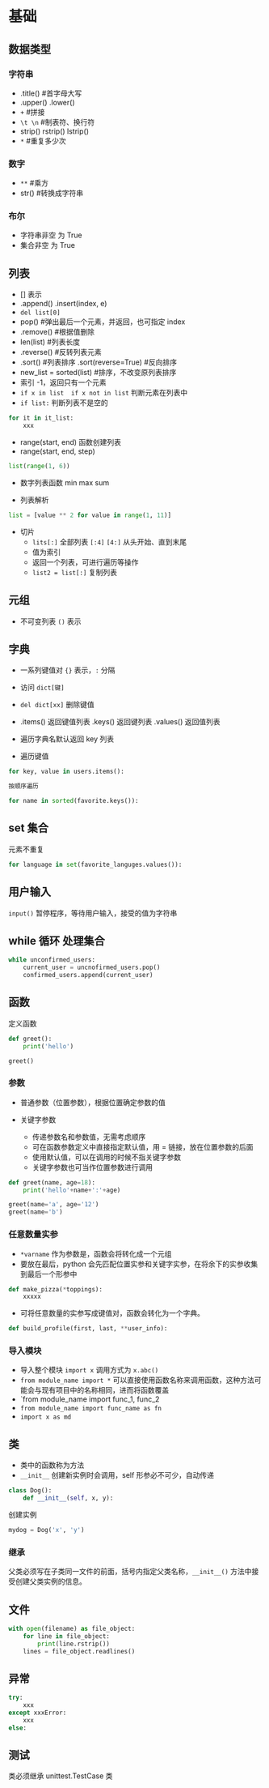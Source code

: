 # 基础

## 数据类型

### 字符串

- .title() #首字母大写
- .upper() .lower()
- `+` #拼接
- `\t \n` #制表符、换行符
- strip() rstrip() lstrip()
- `*` #重复多少次

### 数字

- `**` #乘方
- str() #转换成字符串

### 布尔

- 字符串非空 为 True
- 集合非空 为 True

## 列表

- [] 表示
- .append() .insert(index, e)
- `del list[0]`
- pop() #弹出最后一个元素，并返回，也可指定 index
- .remove() #根据值删除
- len(list) #列表长度
- .reverse() #反转列表元素
- .sort() #列表排序 .sort(reverse=True) #反向排序
- new_list = sorted(list) #排序，不改变原列表排序
- 索引 -1，返回只有一个元素
- `if x in list  if x not in list` 判断元素在列表中
- `if list:` 判断列表不是空的

```py
for it in it_list:
    xxx
```

- range(start, end) 函数创建列表
- range(start, end, step)

```py
list(range(1, 6))
```

- 数字列表函数 min max sum

- 列表解析

```py
list = [value ** 2 for value in range(1, 11)]
```

- 切片
  - `lits[:]` 全部列表 `[:4]` `[4:]` 从头开始、直到末尾
  - 值为索引
  - 返回一个列表，可进行遍历等操作
  - `list2 = list[:]` 复制列表

## 元组

- 不可变列表 `()` 表示

## 字典

- 一系列键值对 `{}` 表示，`:` 分隔
- 访问 `dict[键]`
- `del dict[xx]` 删除键值
- .items() 返回键值列表 .keys() 返回键列表 .values() 返回值列表
- 遍历字典名默认返回 key 列表

- 遍历键值

```py
for key, value in users.items():

按顺序遍历

for name in sorted(favorite.keys()):
```

## set 集合

元素不重复

```py
for language in set(favorite_languges.values()):
```

## 用户输入

`input()` 暂停程序，等待用户输入，接受的值为字符串

## while 循环 处理集合

```py
while unconfirmed_users:
    current_user = uncnofirmed_users.pop()
    confirmed_users.append(current_user)
```

## 函数

定义函数

```py
def greet():
    print('hello')

greet()
```

### 参数

- 普通参数（位置参数），根据位置确定参数的值

- 关键字参数
  - 传递参数名和参数值，无需考虑顺序
  - 可在函数参数定义中直接指定默认值，用 = 链接，放在位置参数的后面
  - 使用默认值，可以在调用的时候不指关键字参数
  - 关键字参数也可当作位置参数进行调用

```py
def greet(name, age=18):
    print('hello'+name+':'+age)

greet(name='a', age='12')
greet(name='b')
```

### 任意数量实参

- `*varname` 作为参数是，函数会将转化成一个元组
- 要放在最后，python 会先匹配位置实参和关键字实参，在将余下的实参收集到最后一个形参中

```python
def make_pizza(*toppings):
    xxxxx
```

- 可将任意数量的实参写成键值对，函数会转化为一个字典。

```python
def build_profile(first, last, **user_info):
```

### 导入模块

- 导入整个模块 `import x` 调用方式为 `x.abc()`
- `from module_name import *` 可以直接使用函数名称来调用函数，这种方法可能会与现有项目中的名称相同，进而将函数覆盖
- `from module_name import func_1, func_2
- `from module_name import func_name as fn`
- `import x as md`

## 类

- 类中的函数称为方法
- `__init__` 创建新实例时会调用，self 形参必不可少，自动传递

```py
class Dog():
    def __init__(self, x, y):
```

创建实例

```py
mydog = Dog('x', 'y')
```

### 继承

父类必须写在子类同一文件的前面，括号内指定父类名称，`__init__()` 方法中接受创建父类实例的信息。

## 文件

```py
with open(filename) as file_object:
    for line in file_object:
        print(line.rstrip())
    lines = file_object.readlines()
```

## 异常

```py
try:
    xxx
except xxxError:
    xxx
else:
```

## 测试

类必须继承 unittest.TestCase 类